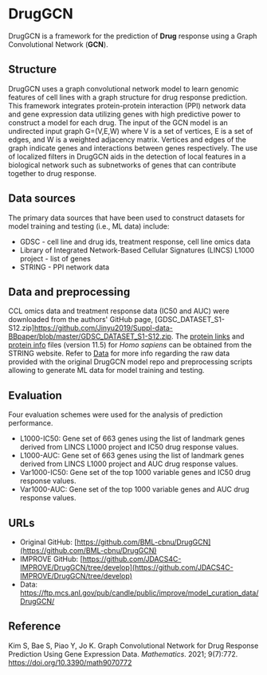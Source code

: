 # DrugGCN
DrugGCN is a framework for the prediction of **Drug** response using a Graph Convolutional Network (**GCN**).


## Structure
DrugGCN uses a graph convolutional network model to learn genomic features of cell lines with a graph structure for drug response prediction. This framework integrates protein-protein interaction (PPI) network data and gene expression data utilizing genes with high predictive power to construct a model for each drug. The input of the GCN model is an undirected input graph G=(V,E,W) where V is a set of vertices, E is a set of edges, and W is a weighted adjacency matrix. Vertices and edges of the graph indicate genes and interactions between genes respectively. The use of localized filters in DrugGCN aids in the detection of local features in a biological network such as subnetworks of genes that can contribute together to drug response.


## Data sources
The primary data sources that have been used to construct datasets for model training and testing (i.e., ML data) include:
- GDSC - cell line and drug ids, treatment response, cell line omics data
- Library of Integrated Network-Based Cellular Signatures (LINCS) L1000 project - list of genes
- STRING - PPI network data


## Data and preprocessing
CCL omics data and treatment response data (IC50 and AUC) were downloaded from the authors' GitHub page, [GDSC_DATASET_S1-S12.zip]https://github.com/Jinyu2019/Suppl-data-BBpaper/blob/master/GDSC_DATASET_S1-S12.zip. The [protein links](https://stringdb-static.org/download/protein.links.v11.5/9606.protein.links.v11.5.txt.gz) and [protein info](https://stringdb-static.org/download/protein.info.v11.5/9606.protein.info.v11.5.txt.gz) files (version 11.5) for *Homo sapiens* can be obtained from the STRING website. Refer to [Data](Data.md) for more info regarding the raw data provided with the original DrugGCN model repo and preprocessing scripts allowing to generate ML data for model training and testing.


## Evaluation
Four evaluation schemes were used for the analysis of prediction performance.

- L1000-IC50: Gene set of 663 genes using the list of landmark genes derived from LINCS L1000 project and IC50 drug response values.
- L1000-AUC: Gene set of 663 genes using the list of landmark genes derived from LINCS L1000 project and AUC drug response values.
- Var1000-IC50: Gene set of the top 1000 variable genes and IC50 drug response values.
- Var1000-AUC: Gene set of the top 1000 variable genes and AUC drug response values.


## URLs
- Original GitHub: [https://github.com/BML-cbnu/DrugGCN](https://github.com/BML-cbnu/DrugGCN)
- IMPROVE GitHub: [https://github.com/JDACS4C-IMPROVE/DrugGCN/tree/develop](https://github.com/JDACS4C-IMPROVE/DrugGCN/tree/develop)
- Data: https://ftp.mcs.anl.gov/pub/candle/public/improve/model_curation_data/DrugGCN/


## Reference
Kim S, Bae S, Piao Y, Jo K. Graph Convolutional Network for Drug Response Prediction Using Gene Expression Data. *Mathematics*. 2021; 9(7):772. https://doi.org/10.3390/math9070772
